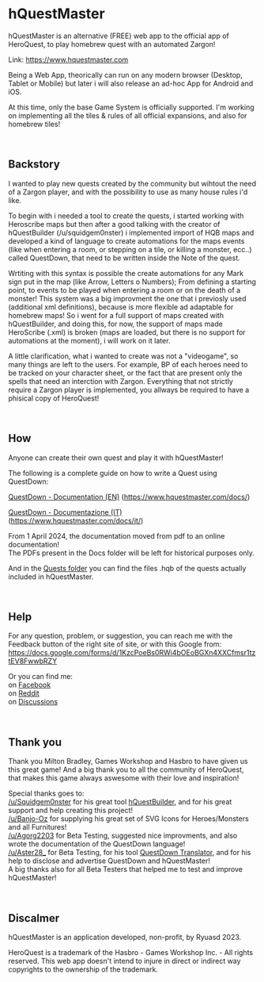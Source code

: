 # hQuestMaster
hQuestMaster is an alternative (FREE) web app to the official app of HeroQuest, to play homebrew quest with an automated Zargon!

Link: https://www.hquestmaster.com

Being a Web App, theorically can run on any modern browser (Desktop, Tablet or Mobile) but later i will also release an ad-hoc App for Android and iOS.

At this time, only the base Game System is officially supported.
I'm working on implementing all the tiles & rules of all official expansions, and also for homebrew tiles!

<br/>

## Backstory
I wanted to play new quests created by the community but wihtout the need of a Zargon player, and with the possibility to use as many house rules i'd like.

To begin with i needed a tool to create the quests, i started working with Heroscribe maps but then after a good talking with the creator of hQuestBuilder (/u/squidgem0nster) i implemented import of HQB maps and developed a kind of language to create automations for the maps events (like when entering a room, or stepping on a tile, or killing a monster, ecc..) called QuestDown, that need to be written inside the Note of the quest.

Wrtiting with this syntax is possible the create automations for any Mark sign put in the map (like Arrow, Letters o Numbers); From defining a starting point, to events to be played when entering a room or on the death of a monster!
This system was a big improvment the one that i previosly used (additional xml definitions), because is more flexible ad adaptable for homebrew maps!
So i went for a full support of maps created with hQuestBuilder, and doing this, for now, the support of maps made HeroScribe (.xml) is broken (maps are loaded, but there is no support for automations at the moment), i will work on it later.

A little clarification, what i wanted to create was not a "videogame", so many things are left to the users. For example, BP of each heroes need to be tracked on your character sheet, or the fact that are present only the spells that need an interction with Zargon.
Everything that not strictly require a Zargon player is implemented, you allways be required to have a phisical copy of HeroQuest! 

<br/>

## How
Anyone can create their own quest and play it with hQuestMaster!

The following is a complete guide on how to write a Quest using QuestDown:

[QuestDown - Documentation (EN)](https://www.hquestmaster.com/docs/) (https://www.hquestmaster.com/docs/)

[QuestDown - Documentazione (IT)](https://www.hquestmaster.com/docs/it/) (https://www.hquestmaster.com/docs/it/)

From 1 April 2024, the documentation moved from pdf to an online documentation!<br>
The PDFs present in the Docs folder will be left for historical purposes only.



And in the [Quests folder](https://github.com/Ryuasd/hQuestMaster/tree/main/Quests) you can find the files .hqb of the quests actually included in hQuestMaster.

<br/>

## Help
For any question, problem, or suggestion, you can reach me with the Feedback button of the right site of site, or with this Google from:
https://docs.google.com/forms/d/1KzcPoeBs0RWi4bOEoBGXn4XXCfmsr1tztEV8FwwbRZY

Or you can find me:<br>
on [Facebook](https://www.facebook.com/hQuestMaster)<br>
on [Reddit](https://www.reddit.com/r/hQuestMaster/)<br>
on [Discussions](https://github.com/Ryuasd/hQuestMaster/discussions)

<br/>

## Thank you 
Thank you Milton Bradley, Games Workshop and Hasbro to have given us this great game! 
And a big thank you to all the community of HeroQuest, that makes this game always aswesome with their love and inspiration!

Special thanks goes to:<br>
<a target="_blank" href="https://www.reddit.com/user/squidgem0nster/">/u/Squidgem0nster</a> for his great tool <a target="_BLANK" href="https://www.hquestbuilder.com">hQuestBuilder</a>, and for his great support and help creating this project!<br>
<a target="_blank" href="https://www.reddit.com/user/Banjo-Oz">/u/Banjo-Oz</a> for supplying his great set of SVG Icons for Heroes/Monsters and all Furnitures!<br>
<a target="_blank" href="https://www.reddit.com/user/Agorg2202">/u/Agorg2203</a> for Beta Testing, suggested nice improvments, and also wrote the documentation of the QuestDown language!<br>
<a target="_blank" href="https://www.reddit.com/user/Aster28_/">/u/Aster28_</a> for Beta Testing, for his tool <a target="_BLANK" href="https://www.hquestmaster.com/QDT/QuestDownTranslator.html">QuestDown Translator</a>, and for his help to disclose and advertise QuestDown and hQuestMaster!
<br>
A big thanks also for all Beta Testers that helped me to test and improve hQuestMaster!

<br>

## Discalmer
hQuestMaster is an application developed, non-profit, by Ryuasd 2023. 

HeroQuest is a trademark of the Hasbro - Games Workshop Inc. - All rights reserved. 
This web app doesn't intend to injure in direct or indirect way copyrights to the ownership of the trademark.

<br/>

